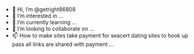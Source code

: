 - 👋 Hi, I’m @getright86808
- 👀 I’m interested in ...
- 🌱 I’m currently learning ...
- 💞️ I’m looking to collaborate on ...
- 📫 How to make sites take payment for seacert dating sites to hook up pass all links are shared with payment ...

<!---
getright86808/getright86808 is a ✨ special ✨ repository because its `README.md` (this file) appears on your GitHub profile.
You can click the Preview link to take a look at your changes.
--->
